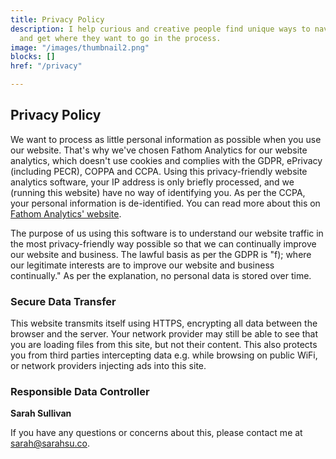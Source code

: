 ```yaml
---
title: Privacy Policy
description: I help curious and creative people find unique ways to navigate life
  and get where they want to go in the process.
image: "/images/thumbnail2.png"
blocks: []
href: "/privacy"

---
```

## Privacy Policy

We want to process as little personal information as possible when you use our website. That's why we've chosen Fathom Analytics for our website analytics, which doesn't use cookies and complies with the GDPR, ePrivacy (including PECR), COPPA and CCPA. Using this privacy-friendly website analytics software, your IP address is only briefly processed, and we (running this website) have no way of identifying you. As per the CCPA, your personal information is de-identified. You can read more about this on [Fathom Analytics' website](https://usefathom.com/compliance "Fathom Analytics' website").

The purpose of us using this software is to understand our website traffic in the most privacy-friendly way possible so that we can continually improve our website and business. The lawful basis as per the GDPR is "f); where our legitimate interests are to improve our website and business continually." As per the explanation, no personal data is stored over time.

### **Secure Data Transfer**

This website transmits itself using HTTPS, encrypting all data between the browser and the server. Your network provider may still be able to see that you are loading files from this site, but not their content. This also protects you from third parties intercepting data e.g. while browsing on public WiFi, or network providers injecting ads into this site.

### **Responsible Data Controller**

**Sarah Sullivan**

If you have any questions or concerns about this, please contact me at [sarah@sarahsu.co](mailto:sarah@sarahsu.co "sarah@sarahsu.co").